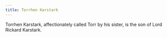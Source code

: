 ```yaml
---
title: Torrhen Karstark
---
```


Torrhen Karstark, affectionately called Torr by his sister, is the son of Lord Rickard Karstark.


